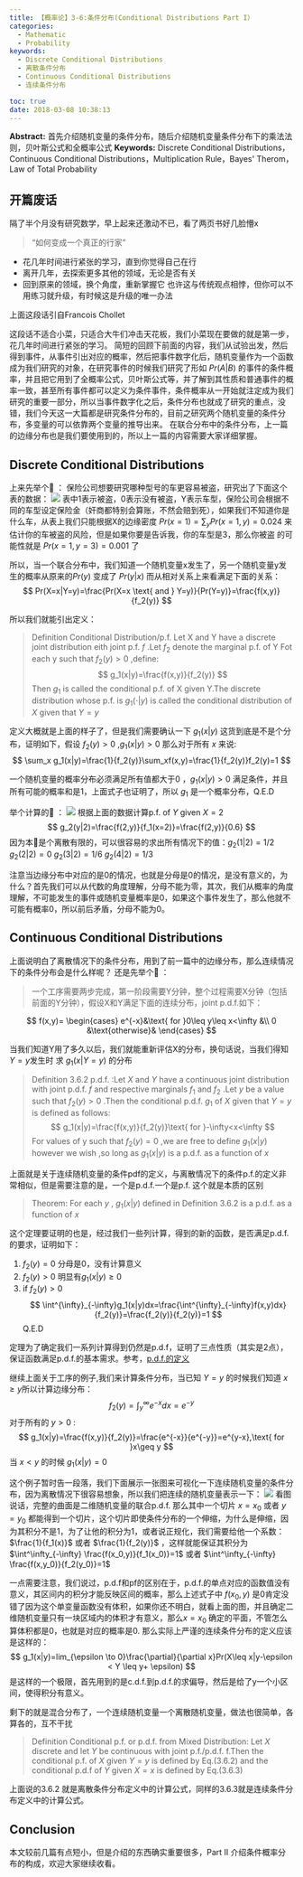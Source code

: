 ```yaml
---
title: 【概率论】3-6:条件分布(Conditional Distributions Part I）
categories:
  - Mathematic
  - Probability
keywords:
  - Discrete Conditional Distributions
  - 离散条件分布
  - Continuous Conditional Distributions
  - 连续条件分布

toc: true
date: 2018-03-08 10:38:13
---
```


**Abstract:** 首先介绍随机变量的条件分布，随后介绍随机变量条件分布下的乘法法则，贝叶斯公式和全概率公式
**Keywords:** Discrete Conditional Distributions，Continuous Conditional Distributions，Multiplication Rule，Bayes' Therom，Law of Total Probability

<!--more-->
## 开篇废话
隔了半个月没有研究数学，早上起来还激动不已，看了两页书好几脸懵x
> “如何变成一个真正的行家”
- 花几年时间进行紧张的学习，直到你觉得自己在行
- 离开几年，去探索更多其他的领域，无论是否有关
- 回到原来的领域，换个角度，重新掌握它
也许这与传统观点相悖，但你可以不用练习就升级，有时候这是升级的唯一办法

上面这段话引自Francois Chollet

这段话不适合小菜，只适合大牛们冲击天花板，我们小菜现在要做的就是第一步，花几年时间进行紧张的学习。
简短的回顾下前面的内容，我们从试验出发，然后得到事件，从事件引出对应的概率，然后把事件数字化后，随机变量作为一个函数成为我们研究的对象，在研究事件的时候我们研究了形如 $Pr(A|B)$ 的事件的条件概率，并且把它用到了全概率公式，贝叶斯公式等，并了解到其性质和普通事件的概率一致，甚至所有事件都可以定义为条件事件，条件概率从一开始就注定成为我们研究的重要一部分，所以当事件数字化之后，条件分布也就成了研究的重点，没错，我们今天这一大篇都是研究条件分布的，目前之研究两个随机变量的条件分布，多变量的可以依靠两个变量的推导出来。
在联合分布中的条件分布，上一篇的边缘分布也是我们要使用到的，所以上一篇的内容需要大家详细掌握。
## Discrete Conditional Distributions
上来先举个🌰 ：
保险公司想要研究哪种型号的车更容易被盗，研究出了下面这个表的数据：
![](https://tony4ai-1251394096.cos.ap-hongkong.myqcloud.com/blog_images/Math-Probability-3-6-Conditional-Distributions-P1/car.png)
表中1表示被盗，0表示没有被盗，Y表示车型，保险公司会根据不同的车型设定保险金（奸商都特别会算账，不然会赔到死），如果我们不知道你是什么车，从表上我们只能根据X的边缘密度 $Pr(x=1)=\sum_{y}Pr(x=1,y)=0.024$ 来估计你的车被盗的风险，但是如果你要是告诉我，你的车型是3，那么你被盗  的可能性就是 $Pr(x=1,y=3)=0.001$ 了

所以，当一个联合分布中，我们知道一个随机变量x发生了，另一个随机变量y发生的概率从原来的$Pr(y)$ 变成了 $Pr(y|x)$ 而从相对关系上来看满足下面的关系：
$$
Pr(X=x|Y=y)=\frac{Pr(X=x \text{ and } Y=y)}{Pr(Y=y)}=\frac{f(x,y)}{f_2(y)}
$$

所以我们就能引出定义：
> Definition Conditional Distribution/p.f. Let X and Y have a discrete joint distribution eith joint p.f. $f$ .Let $f_2$ denote the marginal p.f. of Y Fot each y such that $f_2(y)>0$ ,define:
$$
g_1(x|y)=\frac{f(x,y)}{f_2(y)}
$$
>Then $g_1$ is called the conditional p.f. of X given Y.The discrete distribution whose p.f. is $g_1(\cdot |y)$ is called the conditional distribution of $X$ given that $Y=y$

定义大概就是上面的样子了，但是我们需要确认一下 $g_1(x|y)$ 这货到底是不是个分布，证明如下，假设 $f_2(y)>0$ ,$g_1(x|y)>0$ 那么对于所有 $x$ 来说:
$$
\sum_x g_1(x|y)=\frac{1}{f_2(y)}\sum_xf(x,y)=\frac{1}{f_2(y)}f_2(y)=1
$$

一个随机变量的概率分布必须满足所有值都大于0 ，$g_1(x|y)>0$ 满足条件，并且所有可能的概率和是1，上面式子也证明了，所以 $g_1$ 是一个概率分布，Q.E.D

举个计算的🌰 ：
![](https://tony4ai-1251394096.cos.ap-hongkong.myqcloud.com/blog_images/Math-Probability-3-6-Conditional-Distributions-P1/table3_4.png)
根据上面的数据计算p.f. of $Y$ given $X=2$
$$
g_2(y|2)=\frac{f(2,y)}{f_1(x=2)}=\frac{f(2,y)}{0.6}
$$
因为本🌰是个离散有限的，可以很容易的求出所有情况下的值：$g_2(1|2)=1/2$ $g_2(2|2)=0$  $g_2(3|2)=1/6$ $g_2(4|2)=1/3$

注意当边缘分布中对应的是0的情况，也就是分母是0的情况，是没有意义的，为什么？首先我们可以从代数的角度理解，分母不能为零，其次，我们从概率的角度理解，不可能发生的事件或随机变量概率是0，如果这个事件发生了，那么他就不可能有概率0，所以前后矛盾，分母不能为0。
## Continuous Conditional Distributions
上面说明白了离散情况下的条件分布，用到了前一篇中的边缘分布，那么连续情况下的条件分布会是什么样呢？
还是先举个🌰 ：
>一个工序需要两步完成，第一阶段需要Y分钟，整个过程需要X分钟（包括前面的Y分钟），假设X和Y满足下面的连续分布，joint p.d.f.如下：

$$
f(x,y)=
\begin{cases}
e^{-x}&\text{ for }0\leq y\leq x<\infty &\\
0 &\text{otherwise}&
\end{cases}
$$

当我们知道Y用了多久以后，我们就能重新评估X的分布，换句话说，当我们得知 $Y=y$发生时 求 $g_1(x|Y=y)$ 的分布

> Definition 3.6.2 p.d.f. :Let $X$ and $Y$ have a continuous joint distribution with joint p.d.f. $f$ and respective marginals $f_1$ and $f_2$ .Let $y$ be a value such that $f_2(y)>0$ .Then the conditional p.d.f. $g_1$ of $X$ given that $Y=y$ is defined as follows:
$$
g_1(x|y)=\frac{f(x,y)}{f_2(y)}\text{ for }-\infty<x<\infty
$$
For values of y such that $f_2(y)=0$ ,we are free to define $g_1(x|y)$ however we wish ,so long as $g_1(x|y)$ is a p.d.f. as a function of $x$

上面就是关于连续随机变量的条件pdf的定义，与离散情况下的条件p.f.的定义非常相似，但是需要注意的是，一个是p.d.f.一个是p.f. 这个就是本质的区别

>Theorem: For each $y$ , $g_1(x|y)$ defined in Definition 3.6.2 is a p.d.f. as a function of $x$

这个定理要证明的也是，经过我们一些列计算，得到的新的函数，是否满足p.d.f.的要求，证明如下：
1. $f_2(y)=0$ 分母是0，没有计算意义
2. $f_2(y)>0$ 明显有$g_1(x|y)\geq0$
3. if $f_2(y)>0$
$$
\int^{\infty}_{-\infty}g_1(x|y)dx=\frac{\int^{\infty}_{-\infty}f(x,y)dx}{f_2(y)}=\frac{f_2(y)}{f_2(y)}=1
$$
Q.E.D

定理为了确定我们一系列计算得到仍然是p.d.f，证明了三点性质（其实是2点），保证函数满足p.d.f.的基本需求。参考，[p.d.f.的定义](http://tony4ai.com/Math-Probability-3-2-Continuous-Distribution/)

继续上面关于工序的例子,我们来计算条件分布，当已知 $Y=y$ 的时候我们知道 $x\geq y$所以计算边缘分布：
$$
f_2(y)=\int^\infty_{y}e^{-x}dx=e^{-y}
$$
对于所有的 $y>0$ :
$$
g_1(x|y)=\frac{f(x,y)}{f_2(y)}=\frac{e^{-x}}{e^{-y}}=e^{y-x},\text{ for }x\geq y
$$
当 $x<y$ 的时候 $g_1(x|y)=0$

这个例子暂时告一段落，我们下面展示一张图来可视化一下连续随机变量的条件分布，因为离散情况下很容易想象，所以我们把连续的随机变量表示一下：
![](https://tony4ai-1251394096.cos.ap-hongkong.myqcloud.com/blog_images/Math-Probability-3-6-Conditional-Distributions-P1/p_d_f.png)
看图说话，完整的曲面是二维随机变量的联合p.d.f. 那么其中一个切片 $x=x_0$ 或者  $y=y_0$ 都能得到一个切片，这个切片即使条件分布的一个伸缩，为什么是伸缩，因为其积分不是1，为了让他的积分为1，或者说正规化，我们需要给他一个系数：$\frac{1}{f_1(x)}$ 或者 $\frac{1}{f_2(y)}$ ，这样就能保证其积分为 $\int^\infty_{-\infty} \frac{f(x_0,y)}{f_1(x_0)}=1$ 或者 $\int^\infty_{-\infty} \frac{f(x,y_0)}{f_2(y_0)}=1$

一点需要注意，我们说过，p.d.f和pf的区别在于，p.d.f.的单点对应的函数值没有意义，其区间内的积分才能反映区间的概率，那么上述式子中 $f(x_0,y)$ 是0肯定没错了因为这个单变量函数没有体积，如果你还不明白，就看上面的图，并且确定二维随机变量只有一块区域内的体积才有意义，那么$x=x_0$ 确定的平面，不管怎么算体积都是0，也就是对应的概率是0.
那么实际上严谨的连续条件分布的定义应该是这样的：
$$
g_1(x|y)=lim_{\epsilon \to 0}\frac{\partial}{\partial x}Pr(X\leq x|y-\epsilon < Y \leq y+ \epsilon)
$$
是这样的一个极限，首先用到的是c.d.f.到p.d.f.的求偏导，然后是给了y一个小区间，使得积分有意义。

剩下的就是混合分布了，一个连续随机变量一个离散随机变量，做法也很简单，各算各的，互不干扰
> Definition Conditional p.f. or p.d.f. from Mixed Distribution: Let $X$ discrete and let $Y$ be continuous with joint p.f./p.d.f. f.Then the conditional p.f. of $X$ given $Y=y$ is defined by Eq.(3.6.2) and the conditional p.d.f of $Y$ given $X=x$ is defined by Eq.(3.6.3)

上面说的3.6.2 就是离散条件分布定义中的计算公式，同样的3.6.3就是连续条件分布定义中的计算公式。

## Conclusion
本文较前几篇有点短小，但是介绍的东西确实重要很多，Part II 介绍条件概率分布的构成，欢迎大家继续收看。
